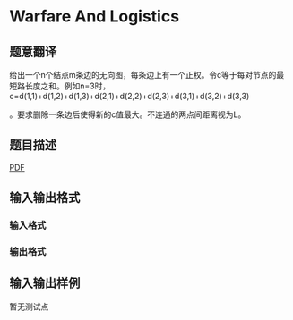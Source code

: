 # Warfare And Logistics

## 题意翻译

给出一个n个结点m条边的无向图，每条边上有一个正权。令c等于每对节点的最短路长度之和。例如n=3时，c=d(1,1)+d(1,2)+d(1,3)+d(2,1)+d(2,2)+d(2,3)+d(3,1)+d(3,2)+d(3,3)

。要求删除一条边后使得新的c值最大。不连通的两点间距离视为L。

## 题目描述

[problemUrl]: https://uva.onlinejudge.org/index.php?option=com_onlinejudge&Itemid=8&category=447&page=show_problem&problem=4162

[PDF](https://uva.onlinejudge.org/external/14/p1416.pdf)

## 输入输出格式

### 输入格式

### 输出格式

## 输入输出样例

暂无测试点

